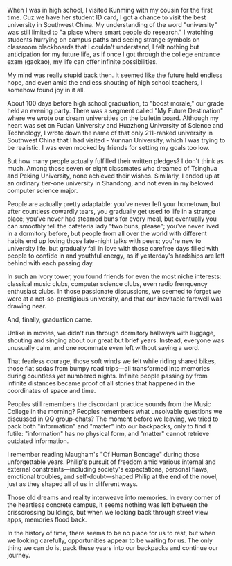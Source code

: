 When I was in high school, I visited Kunming with my cousin for the first time. Cuz we have her student ID card, I got a chance to visit the best university in Southwest China. My understanding of the word "university" was still limited to "a place where smart people do research." I watching students hurrying on campus paths and seeing strange symbols on classroom blackboards that I couldn't understand, I felt nothing but anticipation for my future life, as if once I got through the college entrance exam (gaokao), my life can offer infinite possibilities.

My mind was really stupid back then. It seemed like the future held endless hope, and even amid the endless shouting of high school teachers, I somehow found joy in it all.

About 100 days before high school graduation, to "boost morale," our grade held an evening party. There was a segment called "My Future Destination" where we wrote our dream universities on the bulletin board. Although my heart was set on Fudan University and Huazhong University of Science and Technology, I wrote down the name of that only 211-ranked university in Southwest China that I had visited - Yunnan University, which I was trying to be realistic. I was even mocked by friends for setting my goals too low.

But how many people actually fulfilled their written pledges? I don't think as much. Among those seven or eight classmates who dreamed of Tsinghua and Peking University, none achieved their wishes. Similarly, I ended up at an ordinary tier-one university in Shandong, and not even in my beloved computer science major.

People are actually pretty adaptable: you've never left your hometown, but after countless cowardly tears, you gradually get used to life in a strange place; you've never had steamed buns for every meal, but eventually you can smoothly tell the cafeteria lady "two buns, please"; you've never lived in a dormitory before, but people from all over the world with different habits end up loving those late-night talks with peers; you're new to university life, but gradually fall in love with those carefree days filled with people to confide in and youthful energy, as if yesterday's hardships are left behind with each passing day.

In such an ivory tower, you found friends for even the most niche interests: classical music clubs, computer science clubs, even radio frenquency enthusiast clubs. In those passionate discussions, we seemed to forget we were at a not-so-prestigious university, and that our inevitable farewell was drawing near.

And, finally, graduation came.

Unlike in movies, we didn't run through dormitory hallways with luggage, shouting and singing about our great but brief years. Instead, everyone was unusually calm, and one roommate even left without saying a word.

That fearless courage, those soft winds we felt while riding shared bikes, those flat sodas from bumpy road trips—all transformed into memories during countless yet numbered nights. Infinite people passing by from infinite distances became proof of all stories that happened in the coordinates of space and time.

Peoples still remembers the discordant practice sounds from the Music College in the morning? Peoples remembers what unsolvable questions we discussed in QQ group-chats? The moment before we leaving, we tried to pack both "information" and "matter" into our backpacks, only to find it futile: "information" has no physical form, and "matter" cannot retrieve outdated information.

I remember reading Maugham's "Of Human Bondage" during those unforgettable years. Philip's pursuit of freedom amid various internal and external constraints—including society's expectations, personal flaws, emotional troubles, and self-doubt—shaped Philip at the end of the novel, just as they shaped all of us in different ways.

Those old dreams and reality interweave into memories. In every corner of the heartless concrete campus, it seems nothing was left between the crisscrossing buildings, but when we looking back through street view apps, memories flood back.

In the history of time, there seems to be no place for us to rest, but when we looking carefully, opportunities appear to be waiting for us. The only thing we can do is, pack these years into our backpacks and continue our journey.